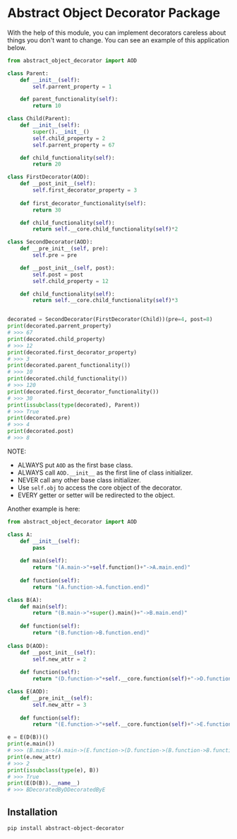 # Abstract Object Decorator Package

With the help of this module, you can implement decorators careless about things you don't want to change.
You can see an example of this application below.

```python
from abstract_object_decorator import AOD

class Parent:
    def __init__(self):
        self.parrent_property = 1

    def parent_functionality(self):
        return 10

class Child(Parent):
    def __init__(self):
        super().__init__()
        self.child_property = 2
        self.parrent_property = 67

    def child_functionality(self):
        return 20

class FirstDecorator(AOD):
    def __post_init__(self):
        self.first_decorator_property = 3
    
    def first_decorator_functionality(self):
        return 30

    def child_functionality(self):
        return self.__core.child_functionality(self)*2

class SecondDecorator(AOD):
    def __pre_init__(self, pre):
        self.pre = pre

    def __post_init__(self, post):
        self.post = post
        self.child_property = 12

    def child_functionality(self):
        return self.__core.child_functionality(self)*3


decorated = SecondDecorator(FirstDecorator(Child))(pre=4, post=8)
print(decorated.parrent_property)
# >>> 67
print(decorated.child_property)
# >>> 12
print(decorated.first_decorator_property)
# >>> 3
print(decorated.parent_functionality())
# >>> 10
print(decorated.child_functionality())
# >>> 120
print(decorated.first_decorator_functionality())
# >>> 30
print(issubclass(type(decorated), Parent))
# >>> True
print(decorated.pre)
# >>> 4
print(decorated.post)
# >>> 8
```

NOTE: 

* ALWAYS put `AOD` as the first base class.
* ALWAYS call `AOD.__init__` as the first line of class initializer.
* NEVER call any other base class initializer.
* Use `self.obj` to access the core object of the decorator.
* EVERY getter or setter will be redirected to the object.

Another example is here:

```python
from abstract_object_decorator import AOD

class A:
    def __init__(self):
        pass
    
    def main(self):
        return "(A.main->"+self.function()+"->A.main.end)"
    
    def function(self):
        return "(A.function->A.function.end)"

class B(A):
    def main(self):
        return "(B.main->"+super().main()+"->B.main.end)"
    
    def function(self):
        return "(B.function->B.function.end)"
    
class D(AOD):
    def __post_init__(self):
        self.new_attr = 2
        
    def function(self):
        return "(D.function->"+self.__core.function(self)+"->D.function.end)"

class E(AOD):
    def __pre_init__(self):
        self.new_attr = 3
        
    def function(self):
        return "(E.function->"+self.__core.function(self)+"->E.function.end)"

e = E(D(B))()
print(e.main())
# >>> (B.main->(A.main->(E.function->(D.function->(B.function->B.function.end)->D.function.end)->E.function.end)->A.main.end)->B.main.end)
print(e.new_attr)
# >>> 2
print(issubclass(type(e), B))
# >>> True
print(E(D(B)).__name__)
# >>> BDecoratedByDDecoratedByE
```

## Installation
```pip install abstract-object-decorator```